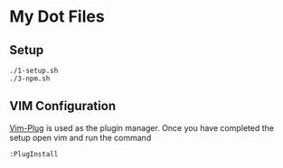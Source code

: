 # My Dot Files

## Setup
```
./1-setup.sh
./3-npm.sh
```

## VIM Configuration
[Vim-Plug](https://github.com/junegunn/vim-plug) is used as the plugin manager.  Once you have completed the setup open vim and run the command

```
:PlugInstall
```
